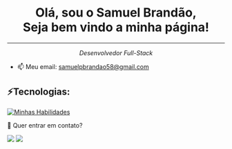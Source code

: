 <div align="center"> <h1> 
  Olá, sou o Samuel Brandão,  <br>  Seja bem vindo a minha página! </h1>
</div>
<hr>



<em > <p align="center">Desenvolvedor Full-Stack</p> </em>
- 📫 Meu email: samuelpbrandao58@gmail.com

</div>

  <div style="display: inline_block">
     <h2>⚡Tecnologias:</h2>
  
  
  [![Minhas Habilidades](https://skillicons.dev/icons?i=vuejs,laravel,typescript,tailwind,php,mysql )](https://skillicons.dev)
  
</div>



💬 Quer entrar em contato?
  <br>

  
  
  <a href="https://api.whatsapp.com/send/?phone=%2B5511981175506&text&app_absent=0" target="_blank"><img src="https://img.shields.io/badge/WhatsApp-25D366?style=for-the-badge&logo=whatsapp&logoColor=white" target="_blank"></a>
  <a href = "mailto:samuelpbrandao58@gmail.com"><img src="https://img.shields.io/badge/-Gmail-%23333?style=for-the-badge&logo=gmail&logoColor=white" target="_blank"></a>
</div>



  
  
  
